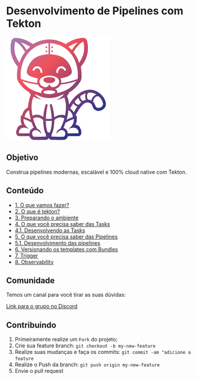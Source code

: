 Desenvolvimento de Pipelines com Tekton
==========


![task](img/tekton.png)


## Objetivo
Construa pipelines modernas, escalável e 100% cloud native com Tekton.

## Conteúdo
* [1. O que vamos fazer?](projeto.md)
* [2. O que é tekton?](introducao.md)
* [3. Preparando o ambiente](setup.md)
* [4. O que você precisa saber das Tasks](tasks.md)
* [4.1. Desenvolvendo as Tasks](tasks-dev.md)
* [5. O que você precisa saber das Pipelines](pipeline.md)
* [5.1. Desenvolvimento das pipelines](pipeline-dev.md)
* [6. Versionando os templates com Bundles](bundle.md) 
* [7. Trigger]()
* [8. Observability](observability.md)

## Comunidade

Temos um canal para você tirar as suas dúvidas:

[Link para o grupo no Discord](https://discord.gg/k2RWWCjBN4)

## Contribuindo
1. Primeiramente realize um `Fork` do projeto;
2. Crie sua feature branch: `git checkout -b my-new-feature`
3. Realize suas mudanças e faça os commits: `git commit -am "adicione a feature`
4. Realize o Push da branch:  `git push origin my-new-feature`
5. Envie o pull request